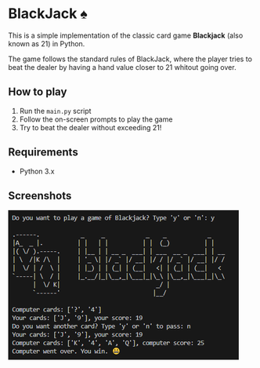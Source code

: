 # BlackJack ♠️

This is a simple implementation of the classic card game **Blackjack** (also known as 21) in Python. 

The game follows the standard rules of BlackJack, where the player tries to beat the dealer by having a hand value closer to 21 whitout going over.

## How to play

1. Run the `main.py` script
2. Follow the on-screen prompts to play the game
3. Try to beat the dealer without exceeding 21!

## Requirements

- Python 3.x

## Screenshots

![alt text](image.png)